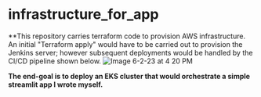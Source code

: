 # infrastructure_for_app
**This repository carries terraform code to provision AWS infrastructure. An initial "Terraform apply" would have to be carried out to provision the Jenkins server; however subsequent deployments would be handled by the CI/CD pipeline shown below.
![Image 6-2-23 at 4 20 PM](https://github.com/Acerock1/infrastructure_for_app/assets/105067655/c5fd61f4-5a11-4d43-b6f5-507562b0b48c)


**The end-goal is to deploy an EKS cluster that would orchestrate a simple streamlit app I wrote myself.**

